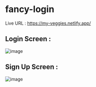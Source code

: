 # fancy-login

Live URL : https://my-veggies.netlify.app/

## Login Screen :

![image](https://user-images.githubusercontent.com/8699143/169683604-b112aa72-dbf4-48d4-bfdc-d6c3449c9d58.png)

## Sign Up Screen :

![image](https://user-images.githubusercontent.com/8699143/169683637-19b08aff-e6ab-4621-b21d-acf52ff173cd.png)
